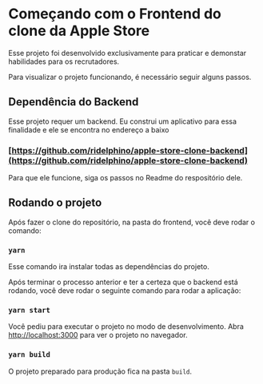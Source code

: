 # Começando com o Frontend do clone da Apple Store

Esse projeto foi desenvolvido exclusivamente para praticar e demonstar
habilidades para os recrutadores.

Para visualizar o projeto funcionando, é necessário seguir alguns passos.

## Dependência do Backend

Esse projeto requer um backend. Eu construi um aplicativo para essa finalidade e
ele se encontra no endereço a baixo

### [https://github.com/ridelphino/apple-store-clone-backend](https://github.com/ridelphino/apple-store-clone-backend)

Para que ele funcione, siga os passos no Readme do respositório dele.

## Rodando o projeto

Após fazer o clone do repositório, na pasta do frontend, você deve rodar o
comando:

### `yarn`

Esse comando ira instalar todas as dependências do projeto.

Após terminar o processo anterior e ter a certeza que o backend está rodando,
você deve rodar o seguinte comando para rodar a aplicação:

### `yarn start`

Você pediu para executar o projeto no modo de desenvolvimento.
Abra [http://localhost:3000](http://localhost:3000) para ver o projeto no
navegador.

### `yarn build`

O projeto preparado para produção fica na pasta `build`.

